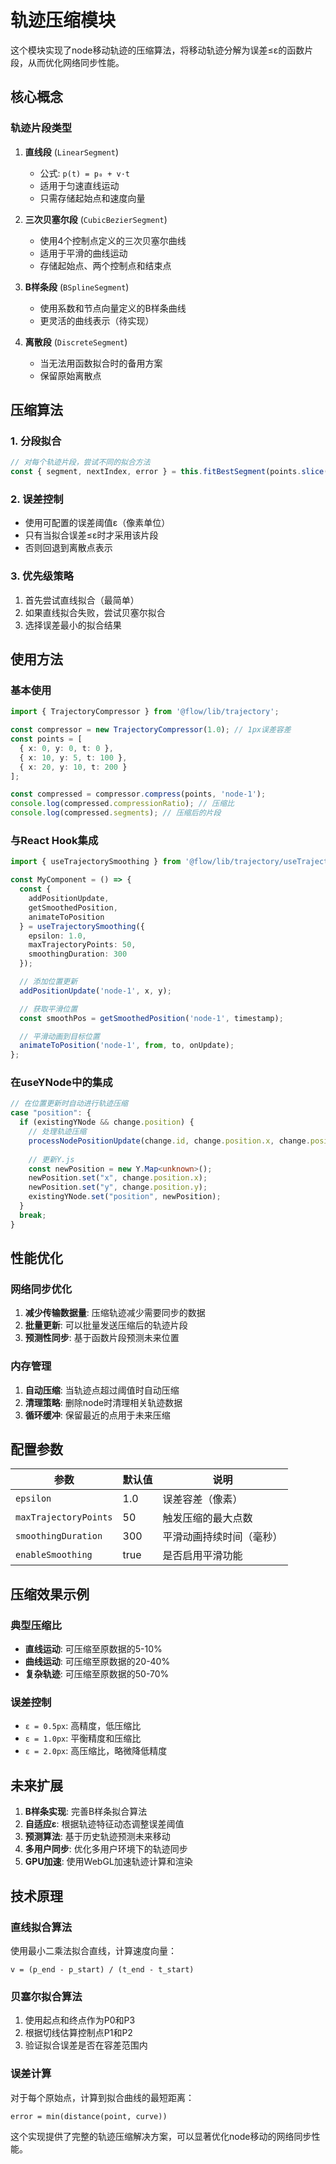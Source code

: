 # 轨迹压缩模块

这个模块实现了node移动轨迹的压缩算法，将移动轨迹分解为误差≤ε的函数片段，从而优化网络同步性能。

## 核心概念

### 轨迹片段类型

1. **直线段** (`LinearSegment`)
   - 公式: `p(t) = p₀ + v·t`
   - 适用于匀速直线运动
   - 只需存储起始点和速度向量

2. **三次贝塞尔段** (`CubicBezierSegment`)
   - 使用4个控制点定义的三次贝塞尔曲线
   - 适用于平滑的曲线运动
   - 存储起始点、两个控制点和结束点

3. **B样条段** (`BSplineSegment`)
   - 使用系数和节点向量定义的B样条曲线
   - 更灵活的曲线表示（待实现）

4. **离散段** (`DiscreteSegment`)
   - 当无法用函数拟合时的备用方案
   - 保留原始离散点

## 压缩算法

### 1. 分段拟合
```typescript
// 对每个轨迹片段，尝试不同的拟合方法
const { segment, nextIndex, error } = this.fitBestSegment(points.slice(i));
```

### 2. 误差控制
- 使用可配置的误差阈值ε（像素单位）
- 只有当拟合误差≤ε时才采用该片段
- 否则回退到离散点表示

### 3. 优先级策略
1. 首先尝试直线拟合（最简单）
2. 如果直线拟合失败，尝试贝塞尔拟合
3. 选择误差最小的拟合结果

## 使用方法

### 基本使用
```typescript
import { TrajectoryCompressor } from '@flow/lib/trajectory';

const compressor = new TrajectoryCompressor(1.0); // 1px误差容差
const points = [
  { x: 0, y: 0, t: 0 },
  { x: 10, y: 5, t: 100 },
  { x: 20, y: 10, t: 200 }
];

const compressed = compressor.compress(points, 'node-1');
console.log(compressed.compressionRatio); // 压缩比
console.log(compressed.segments); // 压缩后的片段
```

### 与React Hook集成
```typescript
import { useTrajectorySmoothing } from '@flow/lib/trajectory/useTrajectorySmoothing';

const MyComponent = () => {
  const {
    addPositionUpdate,
    getSmoothedPosition,
    animateToPosition
  } = useTrajectorySmoothing({
    epsilon: 1.0,
    maxTrajectoryPoints: 50,
    smoothingDuration: 300
  });

  // 添加位置更新
  addPositionUpdate('node-1', x, y);

  // 获取平滑位置
  const smoothPos = getSmoothedPosition('node-1', timestamp);

  // 平滑动画到目标位置
  animateToPosition('node-1', from, to, onUpdate);
};
```

### 在useYNode中的集成
```typescript
// 在位置更新时自动进行轨迹压缩
case "position": {
  if (existingYNode && change.position) {
    // 处理轨迹压缩
    processNodePositionUpdate(change.id, change.position.x, change.position.y);
    
    // 更新Y.js
    const newPosition = new Y.Map<unknown>();
    newPosition.set("x", change.position.x);
    newPosition.set("y", change.position.y);
    existingYNode.set("position", newPosition);
  }
  break;
}
```

## 性能优化

### 网络同步优化
1. **减少传输数据量**: 压缩轨迹减少需要同步的数据
2. **批量更新**: 可以批量发送压缩后的轨迹片段
3. **预测性同步**: 基于函数片段预测未来位置

### 内存管理
1. **自动压缩**: 当轨迹点超过阈值时自动压缩
2. **清理策略**: 删除node时清理相关轨迹数据
3. **循环缓冲**: 保留最近的点用于未来压缩

## 配置参数

| 参数 | 默认值 | 说明 |
|------|--------|------|
| `epsilon` | 1.0 | 误差容差（像素） |
| `maxTrajectoryPoints` | 50 | 触发压缩的最大点数 |
| `smoothingDuration` | 300 | 平滑动画持续时间（毫秒） |
| `enableSmoothing` | true | 是否启用平滑功能 |

## 压缩效果示例

### 典型压缩比
- **直线运动**: 可压缩至原数据的5-10%
- **曲线运动**: 可压缩至原数据的20-40%
- **复杂轨迹**: 可压缩至原数据的50-70%

### 误差控制
- `ε = 0.5px`: 高精度，低压缩比
- `ε = 1.0px`: 平衡精度和压缩比
- `ε = 2.0px`: 高压缩比，略微降低精度

## 未来扩展

1. **B样条实现**: 完善B样条拟合算法
2. **自适应ε**: 根据轨迹特征动态调整误差阈值
3. **预测算法**: 基于历史轨迹预测未来移动
4. **多用户同步**: 优化多用户环境下的轨迹同步
5. **GPU加速**: 使用WebGL加速轨迹计算和渲染

## 技术原理

### 直线拟合算法
使用最小二乘法拟合直线，计算速度向量：
```
v = (p_end - p_start) / (t_end - t_start)
```

### 贝塞尔拟合算法
1. 使用起点和终点作为P0和P3
2. 根据切线估算控制点P1和P2
3. 验证拟合误差是否在容差范围内

### 误差计算
对于每个原始点，计算到拟合曲线的最短距离：
```
error = min(distance(point, curve))
```

这个实现提供了完整的轨迹压缩解决方案，可以显著优化node移动的网络同步性能。 